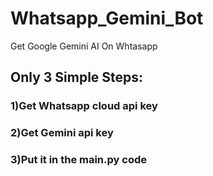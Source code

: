# Whatsapp_Gemini_Bot
Get Google Gemini AI On Whtasapp

## Only 3 Simple Steps:

### 1)Get Whatsapp cloud api key
### 2)Get Gemini api key
### 3)Put it in the main.py code